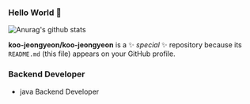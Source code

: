 ### Hello World 👋
![Anurag's github stats](https://github-readme-stats.vercel.app/api?username=koo-jeongyeon&show_icons=true)

**koo-jeongyeon/koo-jeongyeon** is a ✨ _special_ ✨ repository because its `README.md` (this file) appears on your GitHub profile.

### Backend Developer
* java Backend Developer
